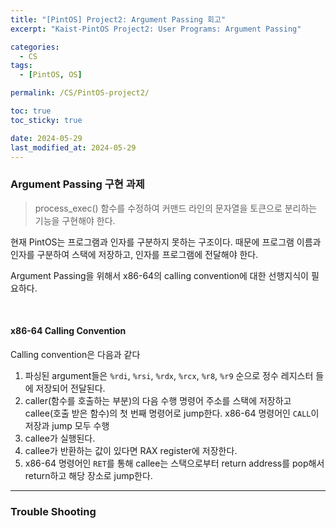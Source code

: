 ```yaml
---
title: "[PintOS] Project2: Argument Passing 회고"
excerpt: "Kaist-PintOS Project2: User Programs: Argument Passing"

categories:
  - CS
tags:
  - [PintOS, OS]

permalink: /CS/PintOS-project2/

toc: true
toc_sticky: true

date: 2024-05-29
last_modified_at: 2024-05-29
---
```


### Argument Passing 구현 과제

> process_exec() 함수를 수정하여 커맨드 라인의 문자열을 토큰으로 분리하는 기능을 구현해야 한다. 

 현재 PintOS는 프로그램과 인자를 구분하지 못하는 구조이다. 때문에 프로그램 이름과 인자를 구분하여 스택에 저장하고, 인자를 프로그램에 전달해야 한다.

Argument Passing을 위해서 x86-64의 calling convention에 대한 선행지식이 필요하다.

<br>

#### x86-64 Calling Convention

Calling convention은 다음과 같다

1. 파싱된 argument들은 `%rdi`, `%rsi`, `%rdx`, `%rcx`, `%r8`, `%r9` 순으로 정수 레지스터 들에 저장되어 전달된다.
2. caller(함수를 호출하는 부분)의 다음 수행 명령어 주소를 스택에 저장하고 callee(호출 받은 함수)의 첫 번째 명령어로 jump한다. x86-64 명령어인 `CALL`이 저장과 jump 모두 수행
3. callee가 실행된다.
4. callee가 반환하는 값이 있다면 RAX register에 저장한다.
5. x86-64 명령어인 `RET`를 통해 callee는 스택으로부터 return address를 pop해서 return하고 해당 장소로 jump한다.

---

### Trouble Shooting












